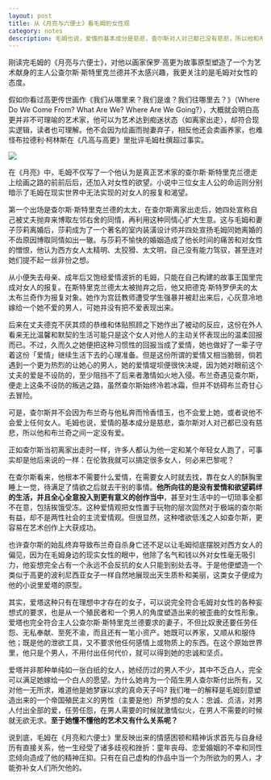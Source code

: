 ```yaml
---
layout: post
title: 从《月亮与六便士》看毛姆的女性观
category: notes
description: 毛姆也说，爱情的基本成分是慈悲，查尔斯对人对己都已没有慈悲，所以他和布兰奇之间一定没有爱。
---
```


刚读完毛姆的《月亮与六便士》，对他以画家保罗·高更为故事原型塑造了一个为艺术献身的主人公查尔斯·斯特里克兰德并不太感兴趣，我更关注的是毛姆对女性的态度。

假如你看过高更传世画作《我们从哪里来？我们是谁？我们往哪里去？》（Where Do We Come From? What Are We? Where Are We Going?），大概就会明白高更并非不可理喻的艺术家，他可以为艺术达到痴迷状态（如离家出走），却符合现实逻辑，读者也可理解。他不会因为绘画而抛妻弃子，相反他还会卖画养家，也难怪布拉德利·柯林斯在《凡高与高更》里批评毛姆杜撰超过事实。

![](https://raw.githubusercontent.com/weihaisheng/weihaisheng.github.io/master/images/gaogeng.jpg)

在《月亮》中，毛姆不仅写了一个他认为是真正艺术家的查尔斯·斯特里克兰德走上绘画之路的前前后后，还加入对女性的欲望。小说中三位女主人公的命运则分别暗示了毛姆在现实世界中无法实现的对女人的报复和渴望。

第一个出场是查尔斯·斯特里克兰德的太太，在查尔斯离家出走后，她四处宣称自己被丈夫抛弃来博取左邻右舍的同情，再利用这种同情心扩大生意。这与毛姆和妻子莎莉离婚后，莎莉成为了一个著名的室内装潢设计师并四处宣扬毛姆同她离婚的不齿原因博取同情如出一辙。与莎莉不愉快的婚姻造成了他长时间的痛苦和对女性的憎恨，他认为西方女人太精明、太狡猾、太文明，自己没有能力驾驭，甚至连对她们提不起一丝非份之想。

从小便失去母亲、成年后又饱经爱情波折的毛姆，只能在自己构建的故事王国里完成对女人的报复。在斯特里克兰德太太被抛弃之后，他又把德克·斯特罗伊夫的太太布兰奇作为报复对象。她作为宫廷教师遭受学生强暴并被赶出来后，心灰意冷地嫁给一个她不爱的男人，可她并没有把不爱表现出来。

后来在丈夫德克不厌其烦的恭维和体贴照顾之下她作出了被动的反应，这份在外人看来无比温馨和默契的生活可能只是这个女人对他人的主动关怀表现出的温柔回报而已。不过，久而久之她便把这种习惯性的回报当成了爱情，她也做好了一辈子守着这份「爱情」继续生活下去的心理准备。但是这份所谓的爱情又相当脆弱，倘若遇到一个更为热烈的让她心的男人，她的爱情堤坝便很快决堤，因为她对眼前这个丈夫的爱是不设防的，至少阻挡不了后来者激情如火地入侵。布兰奇遇见查尔斯，便走上这条不设防的叛逃之路，虽然查尔斯始终冷若冰霜，但并不妨碍布兰奇甘心去冒险。

可是，查尔斯并不会因为布兰奇与他私奔而怜香惜玉，也不会爱上她，或者说他不会爱上任何女人。毛姆也说，爱情的基本成分是慈悲，查尔斯对人对己都已没有慈悲，所以他和布兰奇之间一定没有爱。

正如查尔斯当初离家出走时一样，许多人都认为他一定和某个年轻女人跑了，可事实却是他后来说的一样：在伦敦我就可以搞定很多女人，何必来巴黎呢？

在查尔斯看来，他根本不需要什么爱情，在需要女人时就去找，靠在女人的酥胸里睡上一觉，待满足了情欲之后就去干别的事情。**他所向往的是没有爱情和欲望羁绊的生活，并且全心全意投入到更有意义的创作当中**，甚至对生活中的一切琐事全都不在意，包括挨饿受冻。这种爱情观把女性置于玩物的层次固然对于极端的查尔斯有益，却不是两性社会的主流爱情观。但很显然，这种嗜欲低浅之人如查尔斯，更容易在艺术创作上大获成功。

也许查尔斯的始乱终弃导致布兰奇自杀身亡还不足以让毛姆彻底摆脱对西方女人的偏见，因为在毛姆身边的现实女性的眼中，他除了名气和钱以外对女性毫无吸引力，他妄想完全占有一个永远不会反抗的女人只能到别处去寻。于是他便塑造一个类似于高更的波利尼西亚女子一样自然地展现出天生质朴和美丽，这类女子便成为他的小说里爱塔的原型。

其实，爱塔这种只有在理想中才存在的女子，可以说完全符合毛姆对女性的各种妄想式的要求，也是从一个殖民者和一个男人的角度塑造出来的被歪曲的女性形象。爱塔也完全符合主人公查尔斯·斯特里克兰德要求的妻子，不但比奴隶还要任劳任怨、无私奉献、至死不渝，而且还有一笔小资产。她既可以养家，又顺从和服侍他；既是他的泄欲工具，又不要求他任何感情上或物质上的东西。在这个原始世界里，他只是个男人，不用付出任何代价，就可以得到她的忠诚和坚贞。

爱塔并非那种单纯如一张白纸的女人，她经历过的男人不少，其中不乏白人，完全可以满足她嫁给一个白人的愿望。为什么她肯为一个陌生男人查尔斯付出所有，又对他一无所求，难道他是她梦寐以求的真命天子吗? 我们唯一的解释是毛姆刻意塑造出来的一个帝国殖民主义的男性（主要是他）所梦想的女人：忠诚、贞洁，对男人付出全部的爱，任劳任怨，在男人需要的时候就激情似火，在男人不需要的时候就无欲无求。**至于她懂不懂他的艺术又有什么关系呢？**

说到底，毛姆在《月亮和六便士》里反映出来的情感困顿和精神诉求首先与自身经历有直接关系，他一生经受了诸多歧视和挫折：童年丧母、恋爱婚姻的不幸和同性恋倾向造成了他的精神压抑。只有在自己虚构的作品中当一个为所欲为的男人，才能弥补女人们所欠他的。
